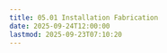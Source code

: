 ```yaml
---
title: 05.01 Installation Fabrication
date: 2025-09-24T12:00:00
lastmod: 2025-09-23T07:10:20
---
```


